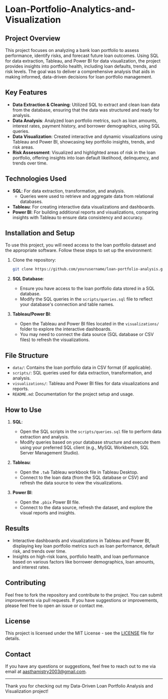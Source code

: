 # Loan-Portfolio-Analytics-and-Visualization

## Project Overview
This project focuses on analyzing a bank loan portfolio to assess performance, identify risks, and forecast future loan outcomes. Using SQL for data extraction, Tableau, and Power BI for data visualization, the project provides insights into portfolio health, including loan defaults, trends, and risk levels. The goal was to deliver a comprehensive analysis that aids in making informed, data-driven decisions for loan portfolio management.

## Key Features
- **Data Extraction & Cleaning**: Utilized SQL to extract and clean loan data from the database, ensuring that the data was structured and ready for analysis.
- **Data Analysis**: Analyzed loan portfolio metrics, such as loan amounts, interest rates, payment history, and borrower demographics, using SQL queries.
- **Data Visualization**: Created interactive and dynamic visualizations using Tableau and Power BI, showcasing key portfolio insights, trends, and risk areas.
- **Risk Assessment**: Visualized and highlighted areas of risk in the loan portfolio, offering insights into loan default likelihood, delinquency, and trends over time.

## Technologies Used
- **SQL**: For data extraction, transformation, and analysis.
  - Queries were used to retrieve and aggregate data from relational databases.
- **Tableau**: For creating interactive data visualizations and dashboards.
- **Power BI**: For building additional reports and visualizations, comparing insights with Tableau to ensure data consistency and accuracy.
  
## Installation and Setup
To use this project, you will need access to the loan portfolio dataset and the appropriate software. Follow these steps to set up the environment:

1. Clone the repository:
    ```bash
    git clone https://github.com/yourusername/loan-portfolio-analysis.git
    ```

2. **SQL Database**:
    - Ensure you have access to the loan portfolio data stored in a SQL database.
    - Modify the SQL queries in the `scripts/queries.sql` file to reflect your database's connection and table names.

3. **Tableau/Power BI**:
    - Open the Tableau and Power BI files located in the `visualizations/` folder to explore the interactive dashboards.
    - You may need to connect the data source (SQL database or CSV files) to refresh the visualizations.

## File Structure
- `data/`: Contains the loan portfolio data in CSV format (if applicable).
- `scripts/`: SQL queries used for data extraction, transformation, and analysis.
- `visualizations/`: Tableau and Power BI files for data visualizations and reports.
- `README.md`: Documentation for the project setup and usage.

## How to Use
1. **SQL**:
    - Open the SQL scripts in the `scripts/queries.sql` file to perform data extraction and analysis.
    - Modify queries based on your database structure and execute them using your preferred SQL client (e.g., MySQL Workbench, SQL Server Management Studio).
  
2. **Tableau**:
    - Open the `.twb` Tableau workbook file in Tableau Desktop.
    - Connect to the loan data (from the SQL database or CSV) and refresh the data source to view the visualizations.
  
3. **Power BI**:
    - Open the `.pbix` Power BI file.
    - Connect to the data source, refresh the dataset, and explore the visual reports and insights.

## Results
- Interactive dashboards and visualizations in Tableau and Power BI, displaying key loan portfolio metrics such as loan performance, default risk, and trends over time.
- Insights on high-risk loans, portfolio health, and loan performance based on various factors like borrower demographics, loan amounts, and interest rates.

## Contributing
Feel free to fork the repository and contribute to the project. You can submit improvements via pull requests. If you have suggestions or improvements, please feel free to open an issue or contact me.

## License
This project is licensed under the MIT License - see the [LICENSE](LICENSE) file for details.

## Contact
If you have any questions or suggestions, feel free to reach out to me via email at aasthamistry2003@gmail.com.

---

Thank you for checking out my Data-Driven Loan Portfolio Analysis and Visualization project!
